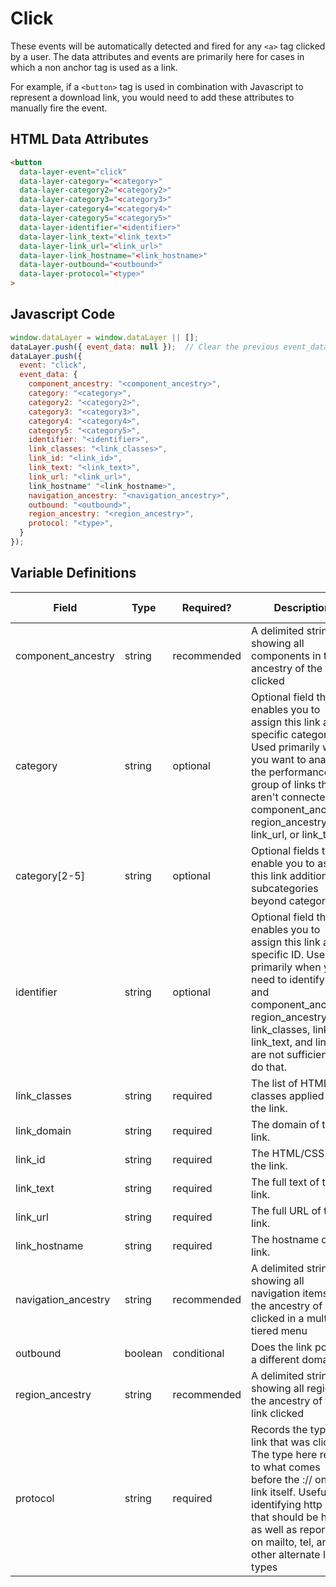 # Click

These events will be automatically detected and fired for any `<a>` tag clicked by a user. The data attributes and events are primarily here for cases in which a non anchor tag is used as a link. 

For example, if a `<button>` tag is used in combination with Javascript to represent a download link, you would need to add these attributes to manually fire the event.

## HTML Data Attributes

```html
<button
  data-layer-event="click"
  data-layer-category="<category>"
  data-layer-category2="<category2>"
  data-layer-category3="<category3>"
  data-layer-category4="<category4>"
  data-layer-category5="<category5>"
  data-layer-identifier="<identifier>"
  data-layer-link_text="<link_text>"
  data-layer-link_url="<link_url>"
  data-layer-link_hostname="<link_hostname>"      
  data-layer-outbound="<outbound>"
  data-layer-protocol="<type>"
>
```

## Javascript Code

```js
window.dataLayer = window.dataLayer || [];
dataLayer.push({ event_data: null });  // Clear the previous event_data object.
dataLayer.push({
  event: "click",
  event_data: {
    component_ancestry: "<component_ancestry>",
    category: "<category>",
    category2: "<category2>",
    category3: "<category3>",
    category4: "<category4>",
    category5: "<category5>",
    identifier: "<identifier>",
    link_classes: "<link_classes>",
    link_id: "<link_id>",
    link_text: "<link_text>",
    link_url: "<link_url>",
    link_hostname" "<link_hostname>",
    navigation_ancestry: "<navigation_ancestry>",
    outbound: "<outbound>",
    region_ancestry: "<region_ancestry>",
    protocol: "<type>",
  }
});
```

## Variable Definitions

|Field|Type|Required?|Description|Example|Pattern|Min Length|Max Length|Minimum|Maximum|Multiple Of|
| --- | --- | --- | --- | --- | --- | --- | --- | --- | --- | --- |
|component_ancestry|string|recommended|A delimited string showing all components in the ancestry of the link clicked|hero~product carousel
|category|string|optional|Optional field that enables you to assign this link a specific category. Used primarily when you want to analyze the performance of a group of links that aren't connected by component_ancestry, region_ancestry, link_url, or link_text.|cta_links, wtb_links|
|category[2-5]|string|optional|Optional fields that enable you to assign this link additional subcategories beyond category.|cta_links, wtb_links|
|identifier|string|optional|Optional field that enables you to assign this link a specific ID. Used primarily when you need to identify a link and component_ancestry, region_ancestry, link_classes, link_id, link_text, and link_url are not sufficient to do that.||
|link_classes|string|required|The list of HTML/CSS classes applied to the link.|button-red|
|link_domain|string|required|The domain of the link.|example.com|
|link_id|string|required|The HTML/CSS ID of the link.|submit-button|
|link_text|string|required|The full text of the link.|click here|
|link_url|string|required|The full URL of the link.|https://www.example.com/form|
|link_hostname|string|required|The hostname of the link.|https://www.example.com|
|navigation_ancestry|string|recommended|A delimited string showing all navigation items in the ancestry of link clicked in a multi-tiered menu|about~our leadership~our CEO|
|outbound|boolean|conditional|Does the link point to a different domain?|false|
|region_ancestry|string|recommended|A delimited string showing all regions in the ancestry of the link clicked|header~navigation|
|protocol|string|required|Records the type of link that was clicked. The type here refers to what comes before the :// on the link itself. Useful for identifying http links that should be https, as well as reporting on mailto, tel, and other alternate link types|http, https, tel, mailto|
